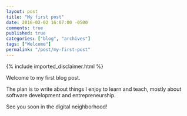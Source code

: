 ```yaml
---
layout: post
title: "My first post"
date: 2016-02-02 16:07:00 -0500
comments: true
published: true
categories: ["blog", "archives"]
tags: ["Welcome"]
permalink: "/post/my-first-post"
---
```

<!-- more -->

{% include imported_disclaimer.html %}

<p>Welcome to my first blog post.</p>
<p>The plan is to write about things I enjoy to learn and teach, mostly about software development and entrepreneurship.</p>
<p>See you soon in the digital neighborhood!</p>
